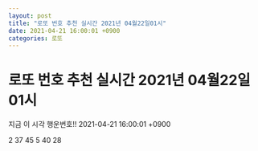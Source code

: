 ```yaml
---
layout: post
title: "로또 번호 추천 실시간 2021년 04월22일01시"
date: 2021-04-21 16:00:01 +0900
categories: 로또
---
```


# 로또 번호 추천 실시간 2021년 04월22일01시

지금 이 시각 행운번호!! 2021-04-21 16:00:01 +0900

 2  37  45  5  40  28 

